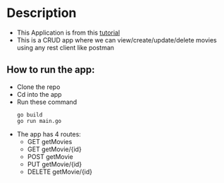 # Description
- This Application is from this [tutorial](https://www.youtube.com/watch?v=TkbhQQS3m_o)
- This is a CRUD app where we can view/create/update/delete movies using any rest client like postman

## How to run the app:
- Clone the repo
- Cd into the app
- Run these command 
  ```
  go build
  go run main.go
  ```
- The app has 4 routes:
    - GET getMovies
    - GET getMovie/{id}
    - POST getMovie
    - PUT  getMovie/{id}
    - DELETE  getMovie/{id}